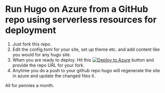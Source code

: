 # Run Hugo on Azure from a GitHub repo using serverless resources for deployment

1. Just fork this repo.
2. Edit the config.toml for your site, set up theme etc. and add content like you would for any hugo site.
3. When you are ready to deploy. Hit this [![Deploy to Azure](http://azuredeploy.net/deploybutton.svg)](https://portal.azure.com/#create/Microsoft.Template/uri/https%3A%2F%2Fraw.githubusercontent.com%2Fcodingwithsasquatch%2FhugoOnAzure%2Fmaster%2Fazuredeploy.json) button and provide the repo URL for your fork.
4. Anytime you do a push to your github repo hugo will regenerate the site in azure and update the changed files it.

All for pennies a month.